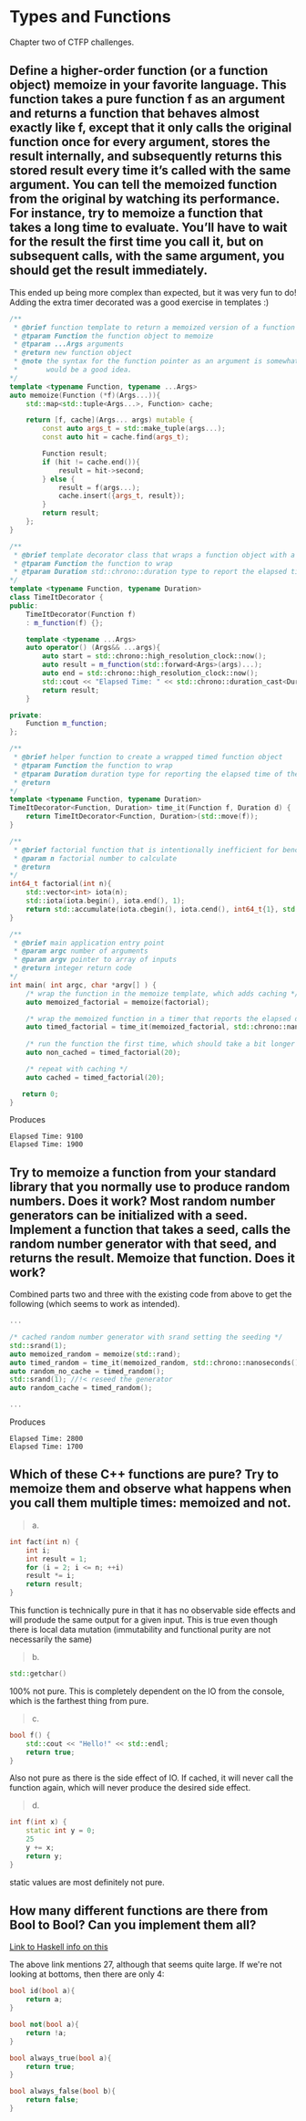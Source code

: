 # Types and Functions
Chapter two of CTFP challenges.

## Define a higher-order function (or a function object) memoize in your favorite language. This function takes a pure function f as an argument and returns a function that behaves almost exactly like f, except that it only calls the original function once for every argument, stores the result internally, and subsequently returns this stored result every time it’s called with the same argument. You can tell the memoized function from the original by watching its performance. For instance, try to memoize a function that takes a long time to evaluate. You’ll have to wait for the result the first time you call it, but on subsequent calls, with the same argument, you should get the result immediately.

This ended up being more complex than expected, but it was very fun to do! Adding the extra timer decorated was a good exercise in templates :)

```cpp
/**
 * @brief function template to return a memoized version of a function object
 * @tparam Function the function object to memoize
 * @tparam ...Args arguments
 * @return new function object
 * @note the syntax for the function pointer as an argument is somewhat gory, so using an alias or typedef
 *       would be a good idea.
*/
template <typename Function, typename ...Args>
auto memoize(Function (*f)(Args...)){
    std::map<std::tuple<Args...>, Function> cache;

    return [f, cache](Args... args) mutable {
        const auto args_t = std::make_tuple(args...);
        const auto hit = cache.find(args_t);

        Function result;
        if (hit != cache.end()){
            result = hit->second;
        } else {
            result = f(args...);
            cache.insert({args_t, result});            
        }
        return result;
    };
}

/**
 * @brief template decorator class that wraps a function object with a timer for performance measuring
 * @tparam Function the function to wrap
 * @tparam Duration std::chrono::duration type to report the elapsed time in
*/
template <typename Function, typename Duration>
class TimeItDecorator {
public:
    TimeItDecorator(Function f)
    : m_function(f) {};

    template <typename ...Args>
    auto operator() (Args&& ...args){
        auto start = std::chrono::high_resolution_clock::now();
        auto result = m_function(std::forward<Args>(args)...);
        auto end = std::chrono::high_resolution_clock::now();
        std::cout << "Elapsed Time: " << std::chrono::duration_cast<Duration>(end - start).count() << "\n";
        return result;
    }

private:
    Function m_function;
};

/**
 * @brief helper function to create a wrapped timed function object
 * @tparam Function the function to wrap
 * @tparam Duration duration type for reporting the elapsed time of the function in
 * @return 
*/
template <typename Function, typename Duration>
TimeItDecorator<Function, Duration> time_it(Function f, Duration d) {
    return TimeItDecorator<Function, Duration>(std::move(f));
}

/**
 * @brief factorial function that is intentionally inefficient for benchmarking the comparison with the memoized version
 * @param n factorial number to calculate
 * @return 
*/
int64_t factorial(int n){
    std::vector<int> iota(n);
    std::iota(iota.begin(), iota.end(), 1);
    return std::accumulate(iota.cbegin(), iota.cend(), int64_t{1}, std::multiplies<int64_t>() );
}

/**
 * @brief main application entry point
 * @param argc number of arguments
 * @param argv pointer to array of inputs
 * @return integer return code
*/
int main( int argc, char *argv[] ) {
    /* wrap the function in the memoize template, which adds caching */
    auto memoized_factorial = memoize(factorial);

    /* wrap the memoized function in a timer that reports the elapsed duration */
    auto timed_factorial = time_it(memoized_factorial, std::chrono::nanoseconds());
    
    /* run the function the first time, which should take a bit longer since the result is not cached */
    auto non_cached = timed_factorial(20);    

    /* repeat with caching */
    auto cached = timed_factorial(20);

   return 0;   
}
```

Produces
```
Elapsed Time: 9100
Elapsed Time: 1900
```

## Try to memoize a function from your standard library that you normally use to produce random numbers. Does it work? Most random number generators can be initialized with a seed. Implement a function that takes a seed, calls the random number generator with that seed, and returns the result. Memoize that function. Does it work?

Combined parts two and three with the existing code from above to get the following (which seems to work as intended).

```cpp
...

/* cached random number generator with srand setting the seeding */
std::srand(1);
auto memoized_random = memoize(std::rand);
auto timed_random = time_it(memoized_random, std::chrono::nanoseconds());
auto random_no_cache = timed_random();
std::srand(1); //!< reseed the generator
auto random_cache = timed_random();

...
```

Produces
```
Elapsed Time: 2800
Elapsed Time: 1700
```

## Which of these C++ functions are pure? Try to memoize them and observe what happens when you call them multiple times: memoized and not.

> a.
```cpp
int fact(int n) {
    int i;
    int result = 1;
    for (i = 2; i <= n; ++i)
    result *= i;
    return result;
}
```

This function is technically pure in that it has no observable side effects and will produde the same output for a given input. This is true even though there is local data mutation (immutability and functional purity are not necessarily the same)

> b. 
```cpp
std::getchar()  
```
100% not pure. This is completely dependent on the IO from the console, which is the farthest thing from pure.


> c. 
```cpp
bool f() {
    std::cout << "Hello!" << std::endl;
    return true;
}
```
Also not pure as there is the side effect of IO. If cached, it will never call the function again, which will never produce the desired side effect.

> d.  
```cpp
int f(int x) {
    static int y = 0;
    25
    y += x;
    return y;
}
```
static values are most definitely not pure.

## How many different functions are there from Bool to Bool? Can you implement them all?

[Link to Haskell info on this](https://stackoverflow.com/questions/18716804/27-different-bool-to-bool-values-in-haskell#:~:text=More%20exactly%20%7CB%7C%20%5E%20%7C,of%20type%20Bool%20%2D%3E%20Bool%20.)

The above link mentions 27, although that seems quite large. If we're not looking at bottoms, then there are only 4:

```cpp
bool id(bool a){
    return a;
}

bool not(bool a){
    return !a;
}

bool always_true(bool a){
    return true;
}

bool always_false(bool b){
    return false;
}
```
